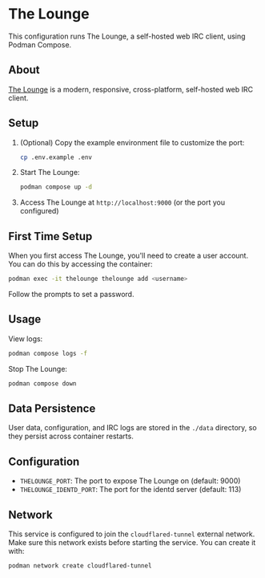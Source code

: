 <!--
SPDX-FileCopyrightText: 2025 Anthony Accioly <anthony@accioly.dev>
SPDX-License-Identifier: AGPL-3.0-or-later
-->

# The Lounge

This configuration runs The Lounge, a self-hosted web IRC client, using Podman Compose.

## About

[The Lounge](https://thelounge.chat/) is a modern, responsive, cross-platform, self-hosted web IRC client.

## Setup

1. (Optional) Copy the example environment file to customize the port:
   ```bash
   cp .env.example .env
   ```

2. Start The Lounge:
   ```bash
   podman compose up -d
   ```

3. Access The Lounge at `http://localhost:9000` (or the port you configured)

## First Time Setup

When you first access The Lounge, you'll need to create a user account. You can do this by accessing the container:

```bash
podman exec -it thelounge thelounge add <username>
```

Follow the prompts to set a password.

## Usage

View logs:
```bash
podman compose logs -f
```

Stop The Lounge:
```bash
podman compose down
```

## Data Persistence

User data, configuration, and IRC logs are stored in the `./data` directory, so they persist across container restarts.

## Configuration

- `THELOUNGE_PORT`: The port to expose The Lounge on (default: 9000)
- `THELOUNGE_IDENTD_PORT`: The port for the identd server (default: 113)

## Network

This service is configured to join the `cloudflared-tunnel` external network. Make sure this network exists before starting the service. You can create it with:

```bash
podman network create cloudflared-tunnel
```
